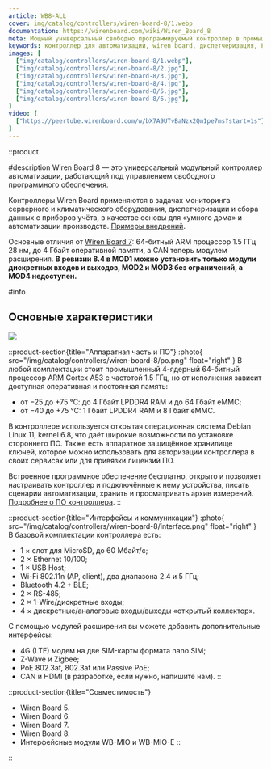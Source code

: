 ```yaml
---
article: WB8-ALL
cover: img/catalog/controllers/wiren-board-8/1.webp
documentation: https://wirenboard.com/wiki/Wiren_Board_8
meta: Мощный универсальный свободно программируемый контроллер в промышленном исполнении
keywords: контроллер для автоматизации, wiren board, диспетчеризация, PLC на Linux, ПЛК
images: [
  ["img/catalog/controllers/wiren-board-8/1.webp"],
  ["img/catalog/controllers/wiren-board-8/2.jpg"],
  ["img/catalog/controllers/wiren-board-8/3.jpg"],
  ["img/catalog/controllers/wiren-board-8/4.jpg"],
  ["img/catalog/controllers/wiren-board-8/5.jpg"],
  ["img/catalog/controllers/wiren-board-8/6.jpg"],
]
video: [
  ["https://peertube.wirenboard.com/w/bX7A9UTvBaNzx2Qm1pe7ms?start=1s"]
]
---
```


::product

#description
Wiren Board 8 — это универсальный модульный контроллер автоматизации, работающий под управлением свободного программного обеспечения.

Контроллеры Wiren Board применяются в задачах мониторинга серверного и климатического оборудования, диспетчеризации и сбора данных с приборов учёта, в качестве основы для «умного дома» и автоматизации производств. [Примеры внедрений](https://wirenboard.com/ru/contents/solutions/).

Основные отличия от [Wiren Board 7](https://wirenboard.com/ru/product/wiren-board-7/): 64-битный ARM процессор 1.5 ГГц 28 нм, до 4 Гбайт оперативной памяти, а CAN теперь модулем расширения.
**В ревизии 8.4 в MOD1 можно установить только модули дискретных входов и выходов, MOD2 и MOD3 без ограничений, а MOD4 недоступен.**

#info

## Основные характеристики
![](img/catalog/controllers/wiren-board-8/wide.png)

::product-section{title="Аппаратная часть и ПО"}
:photo{
  src="/img/catalog/controllers/wiren-board-8/po.png"
  float="right"
}
В любой комплектации стоит промышленный 4-ядерный 64-битный процессор ARM Cortex A53 с частотой 1.5 ГГц, но от исполнения зависит доступная оперативная и постоянная память:

- от −25 до +75 °С: до 4 Гбайт LPDDR4 RAM и до 64 Гбайт eMMC;
- от −40 до +75 °С: 1 Гбайт LPDDR4 RAM и 8 Гбайт eMMC.

В контроллере используется открытая операционная система Debian Linux 11, kernel 6.8, что даёт широкие возможности по установке стороннего ПО. Также есть аппаратное защищённое хранилище ключей, которое можно использовать для авторизации контроллера в своих сервисах или для привязки лицензий ПО.

Встроенное программное обеспечение бесплатно, открыто и позволяет настраивать контроллер и подключённые к нему устройства, писать сценарии автоматизации, хранить и просматривать архив измерений. [Подробнее о ПО контроллера](https://wirenboard.com/ru/pages/programmirovanie-kontrollerov/).
::

::product-section{title="Интерфейсы и коммуникации"}
:photo{
  src="/img/catalog/controllers/wiren-board-8/interface.png"
  float="right"
}
В базовой комплектации контроллера есть:
- 1 × слот для MicroSD, до 60 Мбайт/с;
- 2 × Ethernet 10/100;
- 1 × USB Host;
- Wi-Fi 802.11n (AP, client), два диапазона 2.4 и 5 ГГц;
- Bluetooth 4.2 + BLE;
- 2 × RS-485;
- 2 × 1-Wire/дискретные входы;
- 4 × дискретные/аналоговые входы/выходы «открытый коллектор».

С помощью модулей расширения вы можете добавить дополнительные интерфейсы:
- 4G (LTE) модем на две SIM-карты формата nano SIM;
- Z-Wave и Zigbee;
- PoE 802.3af, 802.3at или Passive PoE;
- CAN и HDMI (в разработке, если нужно, напишите нам).
::

::product-section{title="Совместимость"}
- Wiren Board 5.
- Wiren Board 6.
- Wiren Board 7.
- Wiren Board 8.
- Интерфейсные модули WB-MIO и WB-MIO-E
::

::

